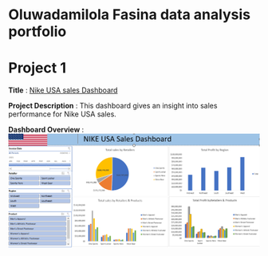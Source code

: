 # Oluwadamilola Fasina data analysis portfolio
# Project 1 
**Title** : [Nike USA sales Dashboard](https://github.com/damyfash/Data-analysis-)

**Project Description** : This dashboard gives an insight into sales performance for Nike USA sales.

**Dashboard Overview** : 
![capture](Capture.PNG)
